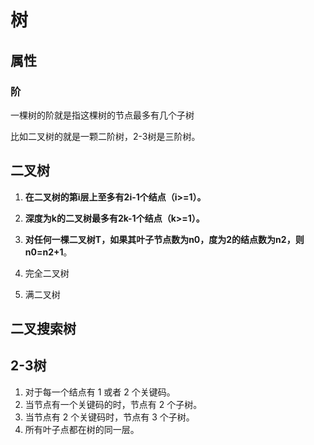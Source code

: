 # 树



## 属性

### 阶

一棵树的阶就是指这棵树的节点最多有几个子树

比如二叉树的就是一颗二阶树，2-3树是三阶树。

## 二叉树

1. **在二叉树的第i层上至多有2i-1个结点（i>=1）。**
2. **深度为k的二叉树最多有2k-1个结点（k>=1）。**
3. **对任何一棵二叉树T，如果其叶子节点数为n0，度为2的结点数为n2，则n0=n2+1**。

1. 完全二叉树
2. 满二叉树

## 二叉搜索树

## 2-3树

1. 对于每一个结点有 1 或者 2 个关键码。
2. 当节点有一个关键码的时，节点有 2 个子树。
3. 当节点有 2 个关键码时，节点有 3 个子树。
4. 所有叶子点都在树的同一层。